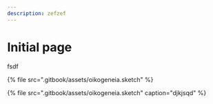 ```yaml
---
description: zefzef
---
```


# Initial page

fsdf

{% file src=".gitbook/assets/oikogeneia.sketch" %}

{% file src=".gitbook/assets/oikogeneia.sketch" caption="djkjsqd" %}



